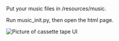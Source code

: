 Put your music files in /resources/music.

Run music_init.py, then open the html page.

![Picture of cassette tape UI](https://i.imgur.com/CrixqW1.png)

